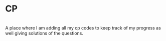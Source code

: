 # CP
<br>
A place where I am adding all my cp codes to keep track of my progress as well giving solutions of the questions.
